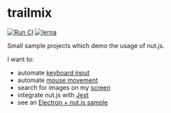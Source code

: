 # trailmix

[![Run CI](https://github.com/nut-tree/trailmix/actions/workflows/ci.yaml/badge.svg?branch=master)](https://github.com/nut-tree/trailmix/actions/workflows/ci.yaml)
[![lerna](https://img.shields.io/badge/maintained%20with-lerna-cc00ff.svg)](https://lernajs.io/)

Small sample projects which demo the usage of nut.js.

I want to:

- automate [keyboard input](./packages/keyboard-test/README.md)
- automate [mouse movement](./packages/mouse-test/README.md)
- search for images on my [screen](./packages/screen-test/README.md)
- integrate nut.js with [Jest](./packages/jest-test/README.md)
- see an [Electron + nut.js sample](./packages/electron-sample/README.md)
